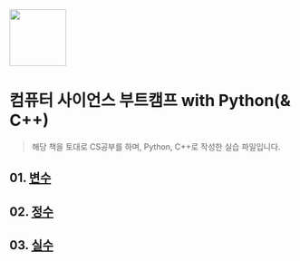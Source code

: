 <img src="http://image.yes24.com/goods/58552941/XL" height="100"> 

# 컴퓨터 사이언스 부트캠프 with Python(& C++)

> 해당 책을 토대로 CS공부를 하며, Python, C++로 작성한 실습 파일입니다.

## 01. [변수](01.변수/README.md)

## 02. [정수](02.정수/README.md)

## 03. [실수](03.실수/README.md)

